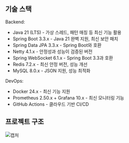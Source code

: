 ## 기술 스택
Backend:
- Java 21 (LTS) - 가상 스레드, 패턴 매칭 등 최신 기능 활용
- Spring Boot 3.3.x - Java 21 완벽 지원, 최신 보안 패치
- Spring Data JPA 3.3.x - Spring Boot와 호환
- Netty 4.1.x - 안정성과 성능이 검증된 버전
- Spring WebSocket 6.1.x - Spring Boot 3.3과 호환
- Redis 7.2.x - 최신 안정 버전, 성능 개선
- MySQL 8.0.x - JSON 지원, 성능 최적화

DevOps:
- Docker 24.x - 최신 기능 지원
- Prometheus 2.50.x + Grafana 10.x - 최신 모니터링 기능
- GitHub Actions - 클라우드 기반 CI/CD

## 프로젝트 구조
![캡처](https://github.com/user-attachments/assets/c413b21f-0c05-44f9-891e-32be9a00afe3)
